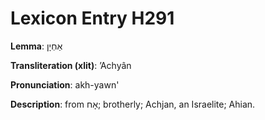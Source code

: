 # Lexicon Entry H291

**Lemma**: אַחְיָן

**Transliteration (xlit)**: ʼAchyân

**Pronunciation**: akh-yawn'

**Description**:
from אָח; brotherly; Achjan, an Israelite; Ahian.
